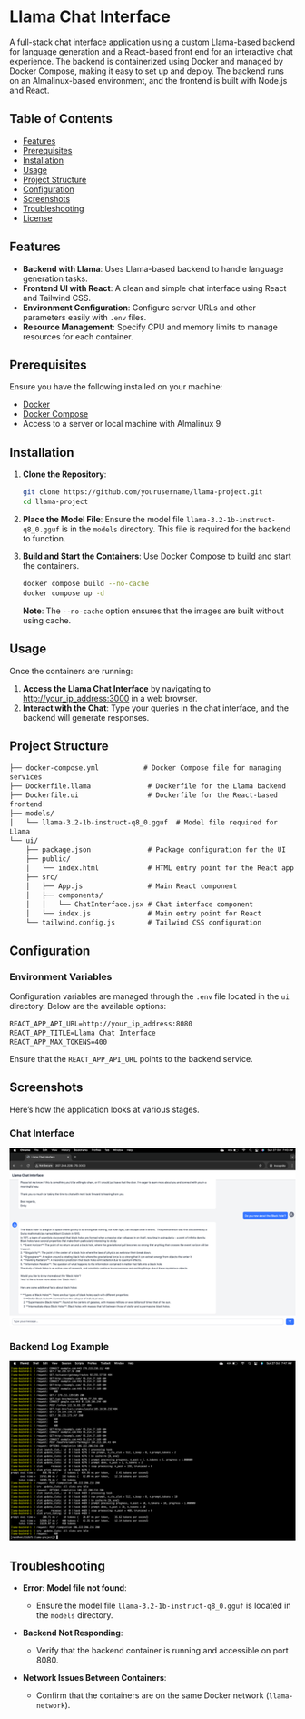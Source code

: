 # Llama Chat Interface

A full-stack chat interface application using a custom Llama-based backend for language generation and a React-based front end for an interactive chat experience. The backend is containerized using Docker and managed by Docker Compose, making it easy to set up and deploy. The backend runs on an Almalinux-based environment, and the frontend is built with Node.js and React.

## Table of Contents
- [Features](#features)
- [Prerequisites](#prerequisites)
- [Installation](#installation)
- [Usage](#usage)
- [Project Structure](#project-structure)
- [Configuration](#configuration)
- [Screenshots](#screenshots)
- [Troubleshooting](#troubleshooting)
- [License](#license)

## Features
- **Backend with Llama**: Uses Llama-based backend to handle language generation tasks.
- **Frontend UI with React**: A clean and simple chat interface using React and Tailwind CSS.
- **Environment Configuration**: Configure server URLs and other parameters easily with `.env` files.
- **Resource Management**: Specify CPU and memory limits to manage resources for each container.
  
## Prerequisites
Ensure you have the following installed on your machine:
- [Docker](https://www.docker.com)
- [Docker Compose](https://docs.docker.com/compose/)
- Access to a server or local machine with Almalinux 9

## Installation

1. **Clone the Repository**:
   ```bash
   git clone https://github.com/yourusername/llama-project.git
   cd llama-project
   ```

2. **Place the Model File**:
   Ensure the model file `llama-3.2-1b-instruct-q8_0.gguf` is in the `models` directory. This file is required for the backend to function.

3. **Build and Start the Containers**:
   Use Docker Compose to build and start the containers.
   ```bash
   docker compose build --no-cache
   docker compose up -d
   ```

   **Note**: The `--no-cache` option ensures that the images are built without using cache.

## Usage
Once the containers are running:
1. **Access the Llama Chat Interface** by navigating to [http://your_ip_address:3000](http://your_ip_address:3000) in a web browser.
2. **Interact with the Chat**: Type your queries in the chat interface, and the backend will generate responses.

## Project Structure
```plaintext
├── docker-compose.yml           # Docker Compose file for managing services
├── Dockerfile.llama              # Dockerfile for the Llama backend
├── Dockerfile.ui                 # Dockerfile for the React-based frontend
├── models/
│   └── llama-3.2-1b-instruct-q8_0.gguf  # Model file required for Llama
└── ui/
    ├── package.json              # Package configuration for the UI
    ├── public/
    │   └── index.html            # HTML entry point for the React app
    ├── src/
    │   ├── App.js                # Main React component
    │   ├── components/
    │   │   └── ChatInterface.jsx # Chat interface component
    │   └── index.js              # Main entry point for React
    └── tailwind.config.js        # Tailwind CSS configuration
```

## Configuration
### Environment Variables
Configuration variables are managed through the `.env` file located in the `ui` directory. Below are the available options:

```plaintext
REACT_APP_API_URL=http://your_ip_address:8080
REACT_APP_TITLE=Llama Chat Interface
REACT_APP_MAX_TOKENS=400
```

Ensure that the `REACT_APP_API_URL` points to the backend service.

## Screenshots
Here’s how the application looks at various stages.

### Chat Interface
![Chat Interface](assets/Interface-screenshot.png)

### Backend Log Example
![Backend Logs](assets/Backend-screenshot.png)

## Troubleshooting

- **Error: Model file not found**:
  - Ensure the model file `llama-3.2-1b-instruct-q8_0.gguf` is located in the `models` directory.

- **Backend Not Responding**:
  - Verify that the backend container is running and accessible on port 8080.

- **Network Issues Between Containers**:
  - Confirm that the containers are on the same Docker network (`llama-network`).

